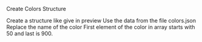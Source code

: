 Create Colors Structure

Create a structure like give in preview
Use the data from the file colors.json
Replace the name of the color
First element of the color in array starts with 50 and last is 900.
